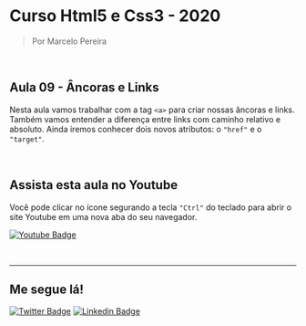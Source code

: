 # Curso Html5 e Css3 - 2020

> Por Marcelo Pereira

<br>

## Aula 09 - Âncoras e Links

Nesta aula vamos trabalhar com a tag `<a>` para criar nossas âncoras e links. Também vamos entender a diferença entre links com caminho relativo e absoluto. Ainda iremos conhecer dois novos atributos: o `"href"` e o `"target"`.

<br>

## Assista esta aula no Youtube
Você pode clicar no ícone segurando a tecla ````"Ctrl"```` do teclado para abrir o site Youtube em uma nova aba do seu navegador.

[![Youtube Badge](https://img.shields.io/badge/-Youtube-FF0000?style=flat-square&labelColor=FF0000&logo=youtube&logoColor=white&link=https://www.youtube.com/watch?v=fIdNK-NABxA)](https://www.youtube.com/watch?v=fIdNK-NABxA)

<br><hr>

## Me segue lá!
[![Twitter Badge](https://img.shields.io/badge/-Twitter-1ca0f1?style=flat-square&labelColor=1ca0f1&logo=twitter&logoColor=white&link=https://twitter.com/marcelopoars)](https://twitter.com/marcelopoars)
[![Linkedin Badge](https://img.shields.io/badge/-LinkedIn-blue?style=flat-square&logo=Linkedin&logoColor=white&link=https://www.linkedin.com/in/marcelopoars)](https://www.linkedin.com/in/marcelopoars)
